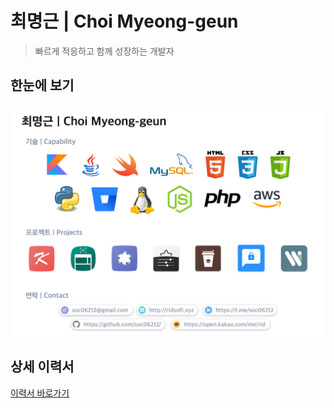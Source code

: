 # 최명근 | Choi Myeong-geun
  > 빠르게 적응하고 함께 성장하는 개발자

## 한눈에 보기
  ![Cover Image](/res/cover.png)

## 상세 이력서
[이력서 바로가기](/RESUME.md)
